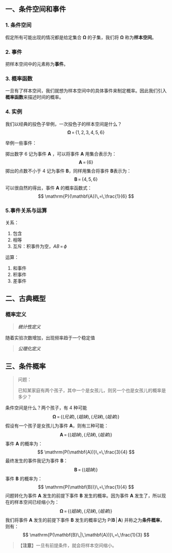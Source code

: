 ## 一、条件空间和事件

### 1. 条件空间

假定所有可能出现的情况都是给定集合 $\mathbf\Omega$ 的子集，我们将 $\mathbf\Omega$ 称为**样本空间**。

### 2. 事件

把样本空间中的元素称为**事件**。

### 3. 概率函数

一旦有了样本空间，我们就想为样本空间中的具体事件来制定概率。因此我们引入**概率函数**来描述时间的概率。

### 4. 实例

我们以经典的投色子举例，一次投色子的样本空间是什么？
$$
\mathbf\Omega\,=\,\{1,\,2,\,3,\,4,\,5,\,6\}
$$

举例一些事件：

掷出数字 6 记为事件 $\mathbf{A}$ ，可以将事件 $\mathbf{A}$ 用集合表示为：
$$
\mathbf{A}\,=\,\{6\}
$$
掷出的点数不小于 4 记为事件 $\mathbf{B}$，同样用集合将事件 $\mathbf{B}$表示为：
$$
\mathbf{B}\,=\,\{4,\,5,\,6\}
$$
可以很自然的得出，事件 $\mathbf{A}$ 的概率函数式：
$$
\mathrm{P}(\mathbf{A})\,=\,\frac{1}{6}
$$

### 5.事件关系与运算

关系：

1. 包含
2. 相等
3. 互斥：积事件为空，$\mathbf{\mathit{AB}}\,=\,\phi$

运算：

1. 和事件
2. 积事件
3. 差事件



## 二、古典概型

### 概率定义

> ***统计性定义***

随着实验次数增加，出现频率趋于一个稳定值



> ***公理化定义***



## 三、条件概率

> 问题：
>
> 已知某家庭有两个孩子，其中一个是女孩儿，则另一个也是女孩儿的概率是多少？

条件空间是什么？两个孩子，有 4 种可能
$$
\mathbf{\Omega}\,=\,\{(兄弟),\,(姐妹),\,(兄妹),\,(姐弟)\}
$$
假设有一个孩子是女孩儿为事件 $\mathbf{A}$，则有三种可能：
$$
\mathbf{A}\,=\,\{(姐妹),\,(兄妹),\,(姐弟)\}
$$
事件 $\mathbf{A}$ 的概率为：
$$
\mathrm{P(\mathbf{A})}\,=\,\frac{3}{4}
$$
最终发生的事件我记为事件 $\mathbf{B}$：
$$
\mathbf{B}\,=\,\{(姐妹)\}
$$
事件 $\mathbf{B}$ 的概率为：
$$
\mathrm{P(\mathbf{B})}\,=\,\frac{1}{4}
$$
问题转化为事件 $\mathbf{A}$ 发生的前提下事件 $\mathbf{B}$ 发生的概率。因为事件 $\mathbf{A}$ 发生了，所以现在的样本空间已经缩小为：
$$
\mathbf{\Omega}\,=\,\{(姐妹),\,(兄妹),\,(姐弟)\}
$$
我们将事件 $\mathbf{A}$ 发生的前提下事件 $\mathbf{B}$ 发生的概率记为 $\mathrm{P(\mathbf{B}\,|\,\mathbf{A})}$ 并称之为**条件概率**，则有：
$$
\mathrm{P(\mathbf{B}\,|\,\mathbf{A})}\,=\,\frac{1}{3}
$$

> 【**注意**】一旦有前提条件，就会将样本空间缩小。

